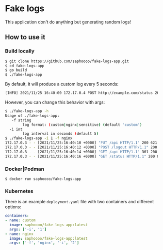 # Fake logs

This application don't do anything but generating random logs!

## How to use it

### Build locally

```bash
$ git clone https://github.com/saphoooo/fake-logs-app.git
$ cd fake-logs-app
$ go build
$ ./fake-logs-app
```

By default, it will produce a custom log every 5 seconds:

```bash
[INFO] 2021/11/25 16:40:00 172.17.0.4 POST http://example.com/status 200 -- 106.26.105.79 Mozilla/5.0 (Macintosh; Intel Mac OS X 10.15; rv:94.0) AppleWebKit/605.1.15 (KHTML, like Gecko) Version/15.1 Safari/605.1.15
```

However, you can change this behavior with args:

```bash
$ ./fake-logs-app -h
Usage of ./fake-logs-app:
   -f string
    	log format: (custom|nginx|sensitive) (default "custom")
  -i int
    	log interval in seconds (default 5)
$ ./fake-logs-app -i 1 -f nginx
172.17.0.3 - - [2021/11/25:16:40:10 +0000] "PUT /api HTTP/1.1" 200 621 "http://example.com/" "curl/7.74.0" "89.77.53.67"
172.17.0.3 - - [2021/11/25:16:40:12 +0000] "POST /logout HTTP/1.1" 200 364 "http://example.com/" "Mozilla/5.0 (Macintosh; Intel Mac OS X 10.15; rv:94.0) Gecko/20100101 Firefox/94.0" "89.121.60.251"
172.17.0.3 - - [2021/11/25:16:40:14 +0000] "GET /api HTTP/1.1" 301 200 "http://example.com/" "Mozilla/5.0 (Macintosh; Intel Mac OS X 10.15; rv:94.0) Gecko/20100101 Firefox/94.0" "251.219.14.168"
172.17.0.3 - - [2021/11/25:16:40:16 +0000] "GET /status HTTP/1.1" 200 821 "http://example.com/" "Mozilla/5.0 (Macintosh; Intel Mac OS X 10.15; rv:94.0) AppleWebKit/537.36 (KHTML, like Gecko) Chrome/96.0.4664.55 Safari/537.36" "242.48.39.127"
```

### Docker|Podman

```
$ docker run saphoooo/fake-logs-app
```

### Kubernetes

There is an example `deployment.yaml` file with two containers and different options:

```yaml
containers:
- name: custom
  image: saphoooo/fake-logs-app:latest
  args: ['-i', '1']
- name: nginx
  image: saphoooo/fake-logs-app:latest
  args: ['-f', 'nginx', '-i', '2']
```
